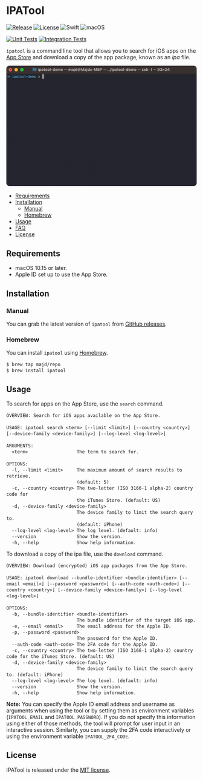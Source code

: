 # IPATool
[![Release](https://img.shields.io/github/release/majd/ipatool.svg?label=Release)](https://GitHub.com/majd/ipatool/releases/)
[![License](https://img.shields.io/badge/License-MIT-yellow.svg)](https://github.com/majd/ipatool/blob/main/LICENSE)
![Swift](https://img.shields.io/badge/Swift-5.5-green.svg)
![macOS](https://img.shields.io/badge/macOS-10.15%2B-green.svg)

[![Unit Tests](https://github.com/majd/ipatool/actions/workflows/unit-tests.yml/badge.svg)](https://github.com/majd/ipatool/actions/workflows/unit-tests.yml)
[![Integration Tests](https://github.com/majd/ipatool/actions/workflows/integration-tests.yml/badge.svg)](https://github.com/majd/ipatool/actions/workflows/integration-tests.yml)

`ipatool` is a command line tool that allows you to search for iOS apps on the [App Store](https://apps.apple.com) and download a copy of the app package, known as an _ipa_ file.

![Demo](./demo.gif)

* [Requirements](#requirements)
* [Installation](#installation)
  * [Manual](#manual)
  * [Homebrew](#homebrew)
* [Usage](#usage)
* [FAQ](https://github.com/majd/ipatool/wiki/FAQ)
* [License](#license)

## Requirements
* macOS 10.15 or later.
* Apple ID set up to use the App Store.

## Installation

### Manual

You can grab the latest version of `ipatool` from [GitHub releases](https://github.com/majd/ipatool/releases).

### Homebrew

You can install `ipatool` using [Homebrew](https://brew.sh).

```
$ brew tap majd/repo
$ brew install ipatool
```

## Usage

To search for apps on the App Store, use the `search` command.

```
OVERVIEW: Search for iOS apps available on the App Store.

USAGE: ipatool search <term> [--limit <limit>] [--country <country>] [--device-family <device-family>] [--log-level <log-level>]

ARGUMENTS:
  <term>                  The term to search for. 

OPTIONS:
  -l, --limit <limit>     The maximum amount of search results to retrieve.
                          (default: 5)
  -c, --country <country> The two-letter (ISO 3166-1 alpha-2) country code for
                          the iTunes Store. (default: US)
  -d, --device-family <device-family>
                          The device family to limit the search query to.
                          (default: iPhone)
  --log-level <log-level> The log level. (default: info)
  --version               Show the version.
  -h, --help              Show help information.
```

To download a copy of the ipa file, use the `download` command.

```
OVERVIEW: Download (encrypted) iOS app packages from the App Store.

USAGE: ipatool download --bundle-identifier <bundle-identifier> [--email <email>] [--password <password>] [--auth-code <auth-code>] [--country <country>] [--device-family <device-family>] [--log-level <log-level>]

OPTIONS:
  -b, --bundle-identifier <bundle-identifier>
                          The bundle identifier of the target iOS app. 
  -e, --email <email>     The email address for the Apple ID. 
  -p, --password <password>
                          The password for the Apple ID. 
  --auth-code <auth-code> The 2FA code for the Apple ID. 
  -c, --country <country> The two-letter (ISO 3166-1 alpha-2) country code for the iTunes Store. (default: US)
  -d, --device-family <device-family>
                          The device family to limit the search query to. (default: iPhone)
  --log-level <log-level> The log level. (default: info)
  --version               Show the version.
  -h, --help              Show help information.
```

**Note:** You can specify the Apple ID email address and username as arguments when using the tool or by setting them as environment variables (`IPATOOL_EMAIL` and `IPATOOL_PASSWORD`). If you do not specify this information using either of those methods, the tool will prompt for user input in an interactive session. Similarly, you can supply the 2FA code interactively or using the environment variable `IPATOOL_2FA_CODE`.

## License

IPATool is released under the [MIT license](https://github.com/majd/ipatool/blob/main/LICENSE).